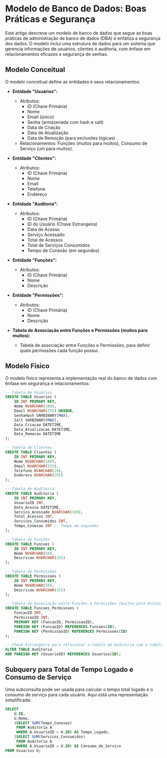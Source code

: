 # Modelo de Banco de Dados: Boas Práticas e Segurança

Este artigo descreve um modelo de banco de dados que segue as boas práticas de administração de banco de dados (DBA) e enfatiza a segurança dos dados. O modelo inclui uma estrutura de dados para um sistema que gerencia informações de usuários, clientes e auditoria, com ênfase em relacionamentos eficazes e segurança de senhas.

## Modelo Conceitual

O modelo conceitual define as entidades e seus relacionamentos:

- **Entidade "Usuários":**
  - Atributos: 
    - ID (Chave Primária)
    - Nome
    - Email (único)
    - Senha (armazenada com hash e salt)
    - Data de Criação
    - Data de Atualização
    - Data de Remoção (para exclusões lógicas)
  - Relacionamentos: Funções (muitos para muitos), Consumo de Serviço (um para muitos).

- **Entidade "Clientes":**
  - Atributos: 
    - ID (Chave Primária)
    - Nome
    - Email
    - Telefone
    - Endereço

- **Entidade "Auditoria":**
  - Atributos: 
    - ID (Chave Primária)
    - ID do Usuário (Chave Estrangeira)
    - Data de Acesso
    - Serviço Acessado
    - Total de Acessos
    - Total de Serviços Consumidos
    - Tempo de Conexão (em segundos)

- **Entidade "Funções":**
  - Atributos: 
    - ID (Chave Primária)
    - Nome
    - Descrição

- **Entidade "Permissões":**
  - Atributos: 
    - ID (Chave Primária)
    - Nome
    - Descrição

- **Tabela de Associação entre Funções e Permissões (muitos para muitos):**
  - Tabela de associação entre Funções e Permissões, para definir quais permissões cada função possui.

## Modelo Físico

O modelo físico representa a implementação real do banco de dados com ênfase em segurança e relacionamentos:

```sql
-- Tabela de Usuários
CREATE TABLE Usuarios (
    ID INT PRIMARY KEY,
    Nome NVARCHAR(100),
    Email NVARCHAR(255) UNIQUE,
    SenhaHash VARBINARY(MAX),
    Salt VARBINARY(MAX),
    Data_Criacao DATETIME,
    Data_Atualizacao DATETIME,
    Data_Remocao DATETIME
);

-- Tabela de Clientes
CREATE TABLE Clientes (
    ID INT PRIMARY KEY,
    Nome NVARCHAR(100),
    Email NVARCHAR(255),
    Telefone NVARCHAR(20),
    Endereco NVARCHAR(255)
);

-- Tabela de Auditoria
CREATE TABLE Auditoria (
    ID INT PRIMARY KEY,
    UsuarioID INT,
    Data_Acesso DATETIME,
    Servico_Acessado NVARCHAR(100),
    Total_Acessos INT,
    Servicos_Consumidos INT,
    Tempo_Conexao INT -- Tempo em segundos
);

-- Tabela de Funções
CREATE TABLE Funcoes (
    ID INT PRIMARY KEY,
    Nome NVARCHAR(50),
    Descricao NVARCHAR(255)
);

-- Tabela de Permissões
CREATE TABLE Permissoes (
    ID INT PRIMARY KEY,
    Nome NVARCHAR(50),
    Descricao NVARCHAR(255)
);

-- Tabela de Associação entre Funções e Permissões (muitos para muitos)
CREATE TABLE Funcoes_Permissoes (
    FuncaoID INT,
    PermissaoID INT,
    PRIMARY KEY (FuncaoID, PermissaoID),
    FOREIGN KEY (FuncaoID) REFERENCES Funcoes(ID),
    FOREIGN KEY (PermissaoID) REFERENCES Permissoes(ID)
);

-- Chave Estrangeira para relacionar a tabela de Auditoria com a tabela de Usuários
ALTER TABLE Auditoria
ADD FOREIGN KEY (UsuarioID) REFERENCES Usuarios(ID);
```

## Subquery para Total de Tempo Logado e Consumo de Serviço

Uma subconsulta pode ser usada para calcular o tempo total logado e o consumo de serviço para cada usuário. Aqui está uma representação simplificada:

```sql
SELECT
    U.ID,
    U.Nome,
    (SELECT SUM(Tempo_Conexao) 
     FROM Auditoria A 
     WHERE A.UsuarioID = U.ID) AS Tempo_Logado,
    (SELECT SUM(Servicos_Consumidos) 
     FROM Auditoria A 
     WHERE A.UsuarioID = U.ID) AS Consumo_de_Servico
FROM Usuarios U;
```
